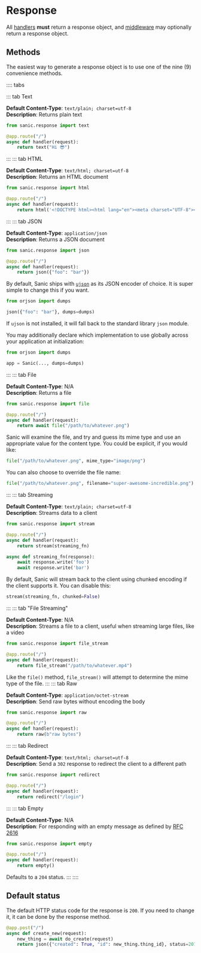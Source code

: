 # Response

All [handlers](./handlers.md) **must** return a response object, and [middleware](./middleware.md) may optionally return a response object.

## Methods

The easiest way to generate a response object is to use one of the nine (9) convenience methods.

:::: tabs

::: tab Text

**Default Content-Type**: `text/plain; charset=utf-8`  
**Description**: Returns plain text

```python
from sanic.response import text

@app.route("/")
async def handler(request):
    return text("Hi 😎")
```
:::
::: tab HTML

**Default Content-Type**: `text/html; charset=utf-8`  
**Description**: Returns an HTML document

```python
from sanic.response import html

@app.route("/")
async def handler(request):
    return html('<!DOCTYPE html><html lang="en"><meta charset="UTF-8"><div>Hi 😎</div>')
```
:::
::: tab JSON

**Default Content-Type**: `application/json`  
**Description**: Returns a JSON document

```python
from sanic.response import json

@app.route("/")
async def handler(request):
    return json({"foo": "bar"})
```

By default, Sanic ships with [`ujson`](https://github.com/ultrajson/ultrajson) as its JSON encoder of choice. It is super simple to change this if you want.

```python
from orjson import dumps

json({"foo": "bar"}, dumps=dumps)
```

If `ujson` is not installed, it will fall back to the standard library `json` module.

You may additionally declare which implementation to use globally across your application at initialization:

```python
from orjson import dumps

app = Sanic(..., dumps=dumps)
```
:::
::: tab File

**Default Content-Type**: N/A  
**Description**: Returns a file


```python
from sanic.response import file

@app.route("/")
async def handler(request):
    return await file("/path/to/whatever.png")
```

Sanic will examine the file, and try and guess its mime type and use an appropriate value for the content type. You could be explicit, if you would like:

```python
file("/path/to/whatever.png", mime_type="image/png")
```

You can also choose to override the file name:

```python
file("/path/to/whatever.png", filename="super-awesome-incredible.png")
```
:::
::: tab Streaming

**Default Content-Type**: `text/plain; charset=utf-8`  
**Description**: Streams data to a client

```python
from sanic.response import stream

@app.route("/")
async def handler(request):
    return stream(streaming_fn)

async def streaming_fn(response):
    await response.write('foo')
    await response.write('bar')
```
By default, Sanic will stream back to the client using chunked encoding if the client supports it. You can disable this:

```python
stream(streaming_fn, chunked=False)
```
:::
::: tab "File Streaming"

**Default Content-Type**: N/A  
**Description**: Streams a file to a client, useful when streaming large files, like a video

```python
from sanic.response import file_stream

@app.route("/")
async def handler(request):
    return file_stream("/path/to/whatever.mp4")
```

Like the `file()` method, `file_stream()` will attempt to determine the mime type of the file.
:::
::: tab Raw

**Default Content-Type**: `application/octet-stream`  
**Description**: Send raw bytes without encoding the body

```python
from sanic.response import raw

@app.route("/")
async def handler(request):
    return raw(b"raw bytes")
```
:::
::: tab Redirect

**Default Content-Type**: `text/html; charset=utf-8`  
**Description**: Send a `302` response to redirect the client to a different path

```python
from sanic.response import redirect

@app.route("/")
async def handler(request):
    return redirect("/login")
```

:::
::: tab Empty

**Default Content-Type**: N/A  
**Description**: For responding with an empty message as defined by [RFC 2616](https://tools.ietf.org/search/rfc2616#section-7.2.1)

```python
from sanic.response import empty

@app.route("/")
async def handler(request):
    return empty()
```

Defaults to a `204` status.
:::
::::

## Default status

The default HTTP status code for the response is `200`. If you need to change it, it can be done by the response method.


```python
@app.post("/")
async def create_new(request):
    new_thing = await do_create(request)
    return json({"created": True, "id": new_thing.thing_id}, status=201)
```
